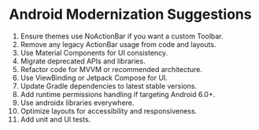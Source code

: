# Android Modernization Suggestions

1. Ensure themes use NoActionBar if you want a custom Toolbar.
2. Remove any legacy ActionBar usage from code and layouts.
3. Use Material Components for UI consistency.
4. Migrate deprecated APIs and libraries.
5. Refactor code for MVVM or recommended architecture.
6. Use ViewBinding or Jetpack Compose for UI.
7. Update Gradle dependencies to latest stable versions.
8. Add runtime permissions handling if targeting Android 6.0+.
9. Use androidx libraries everywhere.
10. Optimize layouts for accessibility and responsiveness.
11. Add unit and UI tests.